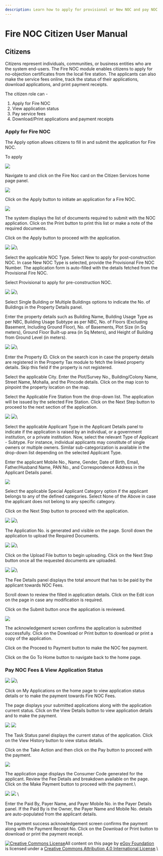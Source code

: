 ```yaml
---
description: Learn how to apply for provisional or New NOC and pay NOC fees
---
```


# Fire NOC Citizen User Manual

## Citizens&#x20;

Citizens represent individuals, communities, or business entities who are the system end-users.  The Fire NOC module enables citizens to apply for no-objection certificates from the local fire station. The applicants can also make the service fees online, track the status of their applications, download applications, and print payment receipts.&#x20;

The citizen role can -

1. Apply for Fire NOC
2. View application status
3. Pay service fees
4. Download/Print applications and payment receipts

### Apply for Fire NOC

The Apply option allows citizens to fill in and submit the application for Fire NOC.

To apply&#x20;

![](https://lh4.googleusercontent.com/\_-LU5x7Yrd76XV4uAbtPzKphyWmYYaLn-4dj3Yz7NOzSO40LzkQzxVQ9RWUH\_BXEikpWIKhxQjFfCl0WdgLIol2Ktl\_PmL-Iqv\_qnAhRFElQnmd5soFGB5fEc6qBEfZrdG2jmEH1)

Navigate to and click on the Fire Noc card on the Citizen Services home page panel.&#x20;

![](https://lh5.googleusercontent.com/hlS37kfrjQjblyshTCfGgUHuyjOa7QRyOAwbwJE466IW1N-T5X0-zhHys0eZPXfXecZc5f4D4hqA3oV\_zI4f-h9iAhOzQ2EWqRtka06JBaOU9DebjljXJAYEBTxtkL46CijDoPK1)

Click on the Apply button to initiate an application for a Fire NOC.

![](https://lh4.googleusercontent.com/uvOuQJ-tfAN2eGqHE\_kods3IXhOROG62bUe5aR9hg\_mJU7StedQmRRnsvrpJ4Y6kwiWKweatwlXRRz2TZq4rYub9sPSFpdq7LQYOHuJhEtO8f0KQG47lYHQMl\_tnKjspYHRAdz4j)

The system displays the list of documents required to submit with the NOC application. Click on the Print button to print this list or make a note of the required documents.&#x20;

Click on the Apply button to proceed with the application.

![](https://lh5.googleusercontent.com/nWGPZpAW4L1FLlP1tspVZc96uFtNzGj9l0tPoexU3Q1CbPgeec4b6uUjc5faUOPp4\_ycFpR1poFxc24WbeYfltRpp58qh64Ocu8QzX6OAL1GOTRsIMynlTbNECoNxEFUulymINyv)             ![](https://lh3.googleusercontent.com/2ievDKDmiJ1zRxl8wkrLB-s4X3W6gGkilhP00pX2yWItThqTZyr-exUWRN14UiCV9Vx7WkYjqgSIFqK5-\_dDuq4AyHp6eBG1S\_4QYay6A4dUC39C7js8GNniynM6pna0-nIpx-Dh)\


Select the applicable NOC Type. Select New to apply for post-construction NOC. In case New NOC Type is selected, provide the Provisional Fire NOC Number. The application form is auto-filled with the details fetched from the Provisional Fire NOC.&#x20;

Select Provisional to apply for pre-construction NOC.&#x20;

![](https://lh4.googleusercontent.com/1x\_Fwwwgq4eZza6N63oZHgJRGqEHvFy9xOrLOEiq\_UCCilMnZ5Y6ZfmdhIKGGmweJCKWi9QVpkFK2tkr7v3OlaJ94clZgtJgpWnVp\_GjMyvPcDbaq1NYKNz7KCqPofP1s4Sm40MK)             ![](https://lh6.googleusercontent.com/FrvTmwIQAGQ8DwI48ncl6PbAUX46JsWfrDo3-wzpUWv8KGt0MZRBRMxeT\_uE14PSF89qxDmgFdAJuxxoeyHgHVzdn9InUInD1y69BRTHwjj73YNWsWgLiAP94kmcGl0len84KO29)\


Select Single Building or Multiple Buildings options to indicate the No. of Buildings in the Property Details panel.

Enter the property details such as Building Name, Building Usage Type as per NBC, Building Usage Subtype as per NBC, No. of Floors (Excluding Basement, Including Ground Floor), No. of Basements, Plot Size (in Sq meters), Ground Floor Built-up area (in Sq Meters), and Height of Building from Ground Level (in meters).

![](https://lh5.googleusercontent.com/DFrdWhHIfjbZOmG-IytQYN2X0N6Q4nH08KnRJFz35vDSYqJ4F4lCl49yBBzk9TCysyAHQltHqjeMTnz6opNwjzO-oblv7eDyQQMY\_m-WxfMOSP3fHfzwzLXRS2UnUyWCtcQm-ic3)            ![](https://lh6.googleusercontent.com/WumKTsCz8ZBqVKOUnPaUctsM6TWBEZjKkP6WZxVdgbLeQmFGBnmD4Ukxk4KlgjVYvwYx0AHh4s1kaNTe4BiBZ9LOzMhlplwNaqM9ESjGYEyhPa-ebVfeJxvkT2cpxEIXIH4hbcEz)\


Enter the Property ID. Click on the search icon in case the property details are registered in the Property Tax module to fetch the linked property details. Skip this field if the property is not registered.

Select the applicable City. Enter the Plot/Survey No., Building/Colony Name, Street Name, Mohalla, and the Pincode details. Click on the map icon to pinpoint the property location on the map.&#x20;

Select the Applicable Fire Station from the drop-down list. The application will be issued by the selected Fire Station. Click on the Next Step button to proceed to the next section of the application.

![](https://lh3.googleusercontent.com/LqUITcHuLrjt00T3c3DB6T4LvMguGyVQXok-WvFNrlvHDTTooujmNCA4ZqnTlLsUrIC-jInYkh5QSxvLqbWJknjP\_qXw3794TBQZ\_0fCM-W53wO6es7dOZEzX4noZptZUu0UakPY)           ![](https://lh5.googleusercontent.com/RkvPQ2iSKAfwU2mH--tVOlRoU0HpJIy5KsIOS1XW6xJ5JUjKPk8DgwA3blfJm3c69RJCUwNnN7cG4\_UsgdSCXtf9Y-ce0SSFAqsrA9XhW-F3quNvtTlacFedAkhiv06\_0XgqxaDr)\


Select the applicable Applicant Type in the Applicant Details panel to indicate if the application is raised by an individual, or a government institution, or a private institution. Now, select the relevant Type of Applicant - Subtype. For instance, individual applicants may constitute of single owners or multiple owners. Similar sub-categorization is available in the drop-down list depending on the selected Applicant Type.

Enter the applicant Mobile No., Name, Gender, Date of Birth, Email, Father/Husband Name, PAN No., and Correspondence Address in the Applicant Details panel.

![](https://lh3.googleusercontent.com/JlyoKlfYoagbCYrbk1rUc54hABO3rPYfos8o-YKfvjYjm6DGJV\_YkVMJHT2L4d6XWQWI8P6Vsaro2C2wgHjsmGVE3W8jr--eRMyVBsavN4d2y9qdWwwflkv1PP3j46E69lQVZDXQ)

Select the applicable Special Applicant Category option if the applicant belongs to any of the defined categories. Select None of the Above in case the applicant does not belong to any specific category.&#x20;

Click on the Next Step button to proceed with the application.&#x20;

![](https://lh5.googleusercontent.com/LuMYuf1el9EOlloB8VejjwqsbRLMrd9QTIM7hF86PKcjJ0lwyHtYFUqX1q6L63bdxw8ayafq\_Cxj1o6ob8mCnu8PE56JFf7EhPZ7oc4XBUxTWO54We3xKeRnfLk9IhMVwXz7G-mo)        ![](https://lh5.googleusercontent.com/PehmeSC8Nx44scKuCkltIlYHY0nYWOzV2rRyU7aMMMbSMtqKMvAQs1255tz5mUgzIvpYLYPe-6Z9QPNZ8-vWLQdEbdZ9dvr1DiGHeiBr0xjQDOnzNu0KLItHwRv-\_2H7T8eFrjn7)\


The Application No. is generated and visible on the page. Scroll down the application to upload the Required Documents.&#x20;

![](https://lh6.googleusercontent.com/4-e4NxFa5E2AuqzeKFDf1pdO3-81ObUfIROrGWsI34yW04nv\_WJWucof6\_gonVkl\_w0WD2uye\_uWKBox\_Cm7R5S0fCd7z5HzWlTW\_rejus9\_7HZVo2Qqbdczq0hNWAsDP9gNR7\_T)       ![](https://lh3.googleusercontent.com/BYk--px7wkkXR2tYKDUFRDocbObacT4KRljfGWSUT1iMOzE12C0i3W2QLd57tLm32gPNclU3\_gvDfTAYEBw9xvJq\_Wc48\_MbfjuARE1Crkhwxhv2dPhJmQvZQ7IETO23oYKFJrdc)\


Click on the Upload File button to begin uploading. Click on the Next Step button once all the requested documents are uploaded.&#x20;

![](https://lh6.googleusercontent.com/DX3zrPClWlNdRZsgZEBB2aFSok0tjLclM6aNrmyLseapbMkPs60P6\_k70xVGhBslN9U-N3GiBpK1cBecjE2dIS-29F5wre7e9JQfiz0\_U7MGXLnQzVZ7fpqVmVO3efRrtp2FgphH)      ![](https://lh4.googleusercontent.com/oR9blN-c1newf-XdiPZCHqVwUxljSmGFcwVRex\_zKPZxbjpsyyfb6hZX7A9oIdhKD87VVz83WfIdpNGMbG-5uWN5jikuNJi3MHZPqpvCgCLV0BSFyHkkBEgl58QnJJNYSMfKaf3a)\


The Fee Details panel displays the total amount that has to be paid by the applicant towards NOC Fees.&#x20;

Scroll down to review the filled in application details. Click on the Edit icon on the page in case any modification is required.

Click on the Submit button once the application is reviewed.

![](https://lh6.googleusercontent.com/e2N1u08aaqMsWGFxo2oT1yK8up5-qoL-QgFp94JIWqyJiXaL3ikqdUVWuWIBoCe1NDj5VRIoatxefdDrexynI631OzS2T5egLbrFiJH9S1oHvVSwslWgf4RveDDz87y9S4O\_39dR)

The acknowledgement screen confirms the application is submitted successfully. Click on the Download or Print button to download or print a copy of the application.&#x20;

Click on the Proceed to Payment button to make the NOC fee payment.&#x20;

Click on the Go To Home button to navigate back to the home page.

### Pay NOC Fees & View Application Status

![](https://lh3.googleusercontent.com/KSLc4CbeLq2GrsaXznqkx8X3R5PqvbM5et\_JfB8riwEH1mKbRwiu5m3lFbb-Dh7QmTRFK1N3iFTh4\_pkchRGfidnEQ2HtWf9uqYBVrQdy1XmgKzBIrvwU-lVUBVYIskb7gVRE9Pn)      ![](https://lh6.googleusercontent.com/S8GLqCqrzFDPvTzNBszNRoyT4zK88i7dlPHsCtfHqTC\_55thtdpnmQQnA9WopD1wvaKjT8G1adboyK8VAgo9I1WlLTmZL\_gxgDyfV\_aC4qYAD1ANmVy4VVp4qMz1yuzNvDyd91vg)\


Click on My Applications on the home page to view application status details or to make the payment towards Fire NOC Fees.

The page displays your submitted applications along with the application current status. Click on the View Details button to view application details and to make the payment.

![](https://lh4.googleusercontent.com/dgNiDM1orFKX\_RfPpIMki90nREd5cNM09EWm92MTtSh14xRBvtxhDbdPt85cVrAjKC-ZBXVI-oGDoaw8WRyLwqOkOWirjVJJMI4pKQb9sEfOJEF5XLY1c1JsjuW0Tod1zKsil9XD)           ![](https://lh3.googleusercontent.com/IGlgUHERUb8R8bsm-oMbkOTVzs-Mi3n5i9UGuQqfDFB3fPSGxv6LRDg7RV\_i6AHzQlmzm22LvrP41t35bhmQcxOszQjYrwuc2w4XfMqmI2VrECMS1mW-TOftfk9FQ8MTySSwkerN)

The Task Status panel displays the current status of the application. Click on the View History button to view status details.&#x20;

Click on the Take Action and then click on the Pay button to proceed with the payment.&#x20;

![](https://lh4.googleusercontent.com/Jcjdpm2Ol-FIWaSL1vP6d4IdZ5o6\_P8cg19TRGv9LoQOMdcj1XJAh5HYAiIp2kde1Kaciv2UO\_o47tZi3l8zeAF4iQPZgB0LlkfP-HQ1zDjEGR2NIzZzMToi-RAR9dtUfhHFxNgv)

The application page displays the Consumer Code generated for the applicant. Review the Fee Details and breakdown available on the page. Click on the Make Payment button to proceed with the payment.\


![](https://lh3.googleusercontent.com/mj-FPlaETt37eEbp5TZJU2Wf\_rhrlj3kb6lUCu7vGSCHfUboAZOdkyOApMwyM1aQTcA1DP8XrPEvA\_ELTfIsz4pspmD-CrTCImknqUakvWi1tZkYluLo3bhpaYdjXWPpoMHZV\_Ti)      ![](https://lh6.googleusercontent.com/hw1Dnmw1C44N-ghRH\_JTgmrF-xCHful7FCNcGFwwArguhAQxkZEj8Z\_fAf3PQ5dxcbfMn5ZwraKVlmb\_Sl\_nszToNqKvVzr4roCchMpvPUpGo3M9nt4VE0uI3QrBSXJv7gO3NH5A)  \


Enter the Paid By, Payer Name, and Payer Mobile No. in the Payer Details panel. If the Paid By is the Owner, the Payer Name and Mobile No. details are auto-populated from the applicant details.&#x20;

The payment success acknowledgement screen confirms the payment along with the Payment Receipt No. Click on the Download or Print button to download or print the payment receipt.



&#x20;[![Creative Commons License](https://i.creativecommons.org/l/by/4.0/80x15.png)](http://creativecommons.org/licenses/by/4.0/)All content on this page by [eGov Foundation ](https://egov.org.in)is licensed under a [Creative Commons Attribution 4.0 International License](http://creativecommons.org/licenses/by/4.0/).\
